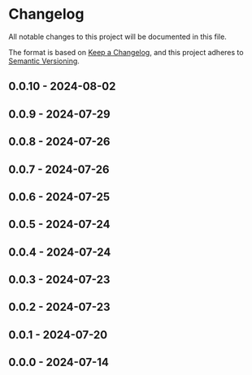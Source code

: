 # Changelog

All notable changes to this project will be documented in this file.

The format is based on [Keep a Changelog](https://keepachangelog.com/en/1.0.0/),
and this project adheres to [Semantic Versioning](https://semver.org/spec/v2.0.0.html).

## 0.0.10 - 2024-08-02

## 0.0.9 - 2024-07-29

## 0.0.8 - 2024-07-26

## 0.0.7 - 2024-07-26

## 0.0.6 - 2024-07-25

## 0.0.5 - 2024-07-24

## 0.0.4 - 2024-07-24

## 0.0.3 - 2024-07-23

## 0.0.2 - 2024-07-23

## 0.0.1 - 2024-07-20

## 0.0.0 - 2024-07-14
